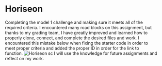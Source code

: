 # Horiseon
Completing the model 1 challenge and making sure it meets all of the required criteria.
I encountered many road blocks on this assignment, but thanks to my grading team, I have greatly improved and learned how to properly clone, connect, and complete the desired files and work.
I encountered this mistake below when fixing the starter code in order to meet proper criteria and added the proper ID in order for the link to function.
![Horiseon sc](https://github.com/Ispurgeon/Horiseon/assets/134959693/7f026b3c-1e62-4d5d-bc8f-0576491d91ad)
I will use the knowledge for future assignments and reflect on my work.
